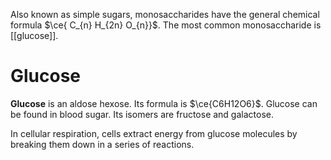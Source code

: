 Also known as simple sugars, monosaccharides have the general chemical formula $\ce{ C_{n} H_{2n} O_{n}}$. The most common monosaccharide is [[glucose]].

# Glucose

**Glucose** is an aldose hexose. Its formula is $\ce{C6H12O6}$. Glucose can be found in blood sugar. Its isomers are fructose and galactose.

In cellular respiration, cells extract energy from glucose molecules by breaking them down in a series of reactions.